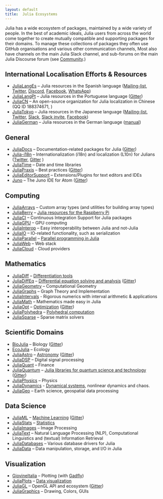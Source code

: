 ```yaml
---
layout: default
title:  Julia Ecosystems
---
```


Julia has a wide ecosystem of packages, maintained by a wide variety of people.
In the best of academic ideals, Julia users from across the world come together to create mutually compatible and supporting packages for their domains.
To manage these collections of packages they often use GitHub organisations and various other communication channels,
Most also have channels on the main Julia Slack channel, and sub-forums on the main Julia Discourse forum (see [Community](../community).)

## International Localisation Efforts & Resources

* [JuliaLangEs](https://github.com/JuliaLangEs) – Julia resources in the Spanish language ([Mailing-list](https://groups.google.com/forum/#!forum/julialanges), [Twitter](https://twitter.com/JuliaLangsEs), [Discord](https://discord.me/julialang-es), [Facebook](https://www.facebook.com/groups/julialang.es/), [WhatsApp](https://chat.whatsapp.com/invite/J9T033nZO8MLn96wWjlnHb))
* [JuliaLangPt](https://github.com/JuliaLangPt) – Julia resources in the Portuguese language ([Gitter](https://gitter.im/JuliaLangPt/julia))
* [JuliaCN](https://github.com/JuliaCN) – An open-source organization for Julia localization in Chinese (QQ ID 188374671, )
* [JuliaTokyo](https://github.com/JuliaTokyo) – Julia resources in the Japanese language ([Mailing-list](https://groups.google.com/forum/#!forum/julia-tokyo), [Twitter](https://twitter.com/JuliaLangJa), [Slack](https://juliatokyo.slack.com), [Slack invite](https://julia-tokyo-inviter.herokuapp.com/), [Facebook](https://www.facebook.com/groups/885166968160540/))
* [JuliaGerman](https://github.com/JuliaLangGerman) – Julia resources in the German language ([manual](https://github.com/JuliaLangGerman/Julia_Handbuch_Deutsch))

## General

* [JuliaDocs](https://github.com/juliadocs) – Documentation-related packages for Julia ([Gitter](https://gitter.im/juliadocs/users))
* [Julia-i18n](https://github.com/Julia-i18n) – Internationalization (i18n) and localization (L10n) for Julians ([Twitter](https://twitter.com/julia_i18n), [Gitter](https://gitter.im/Julia-i18n/julia-i18n) )
* [JuliaTime](https://github.com/JuliaTime) – Date and time libraries
* [JuliaPraxis](https://github.com/JuliaPraxis) – Best practices ([Gitter](https://gitter.im/JuliaPraxis))
* [JuliaEditorSupport](https://github.com/JuliaEditorSupport) – Extensions/Plugins for text editors and IDEs
* [Juno](https://github.com/JunoLab) – The Juno IDE for Atom ([Gitter](https://gitter.im/JunoLab/Juno))

## Computing

* [JuliaArrays](https://github.com/JuliaArrays) – Custom array types (and utilities for building array types) 
* [JuliaBerry](https://github.com/JuliaBerry) – [Julia resources for the Raspberry Pi](https://juliaberry.github.io/)
* [JuliaCI](https://github.com/JuliaCI) – Continuous Integration Support for Julia packages
* [JuliaGPU](https://github.com/JuliaGPU) – GPU computing
* [JuliaInterop](https://github.com/JuliaInterop) – Easy interoperability between Julia and not-Julia
* [JuliaIO](https://github.com/JuliaIO) – IO-related functionality, such as serialization
* [JuliaParallel](https://github.com/JuliaParallel) – [Parallel programming in Julia](http://juliaparallel.github.io/)
* [JuliaWeb](https://github.com/JuliaWeb) – Web stack
* [JuliaCloud](https://github.com/juliacloud) - Cloud providers


## Mathematics

* [JuliaDiff](https://github.com/JuliaDiff/) – [Differentiation tools](http://www.juliadiff.org/)
* [JuliaDiffEq](https://github.com/JuliaDiffEq) – [Differential equation solving and analysis](https://juliadiffeq.github.io/) ([Gitter](https://gitter.im/JuliaDiffEq/Lobby))
* [JuliaGeometry](https://github.com/JuliaGeometry) – Computational Geometry
* [JuliaGraphs](https://github.com/JuliaGraphs) – Graph Theory and Implementation
* [JuliaIntervals](https://github.com/JuliaIntervals) - Rigorous numerics with interval arithmetic & applications
* [JuliaMath](https://github.com/JuliaMath) – Mathematics made easy in Julia
* [JuliaOpt](https://github.com/JuliaOpt) – [Optimization](http://www.juliaopt.org/) ([Gitter](https://gitter.im/JuliaOpt/home))
* [JuliaPolyhedra](https://github.com/JuliaPolyhedra) – [Polyhedral computation](https://juliapolyhedra.github.io/)
* [JuliaSparse](https://github.com/JuliaSparse) – Sparse matrix solvers

## Scientific Domains

* [BioJulia](https://github.com/BioJulia) – Biology ([Gitter](https://gitter.im/BioJulia/home))
* [EcoJulia](https://github.com/EcoJulia) – Ecology
* [JuliaAstro](https://github.com/JuliaAstro) – [Astronomy](https://juliaastro.github.io/) ([Gitter](https://gitter.im/JuliaAstro/home))
* [JuliaDSP](https://github.com/JuliaDSP) – Digital signal processing
* [JuliaQuant](https://github.com/JuliaQuant) – Finance
* [JuliaQuantum](https://github.com/JuliaQuantum) – [Julia libraries for quantum science and technology](http://juliaquantum.github.io/) ([Gitter](https://gitter.im/JuliaQuantum/home))
* [JuliaPhysics](https://github.com/JuliaPhysics) – Physics
* [JuliaDynamics](https://github.com/JuliaDynamics) - [Dynamical systems](https://juliadynamics.github.io/DynamicalSystems.jl/latest/), nonlinear dynamics and chaos.
* [JuliaGeo](https://github.com/JuliaGeo) – Earth science, geospatial data processing

## Data Science
* [JuliaML](https://github.com/JuliaML) – [Machine Learning](https://juliaml.github.io/)  ([Gitter](https://gitter.im/JuliaML/chat))
* [JuliaStats](https://github.com/JuliaStats) – [Statistics](http://juliastats.github.io/)
* [JuliaImages](https://github.com/JuliaImages) – Image Processing
* [JuliaText](https://github.com/JuliaText) – Natural Language Processing (NLP), Computational Linguistics  and (textual) Information Retrieval
* [JuliaDatabases](https://github.com/JuliaDatabases) – Various database drivers for Julia
* [JuliaData](https://github.com/JuliaData) – Data manipulation, storage, and I/O in Julia


## Visualization

* [GiovineItalia](https://github.com/GiovineItalia) – Plotting (with [Gadfly](https://github.com/GiovineItalia/Gadfly.jl))
* [JuliaPlots](https://github.com/JuliaPlots) – [Data visualization](https://juliaplots.github.io/)
* [JuliaGL](https://github.com/JuliaGL) – OpenGL API and ecosystem ([Gitter](https://gitter.im/JuliaGL/meta))
* [JuliaGraphics](https://github.com/JuliaGraphics) – Drawing, Colors, GUIs
